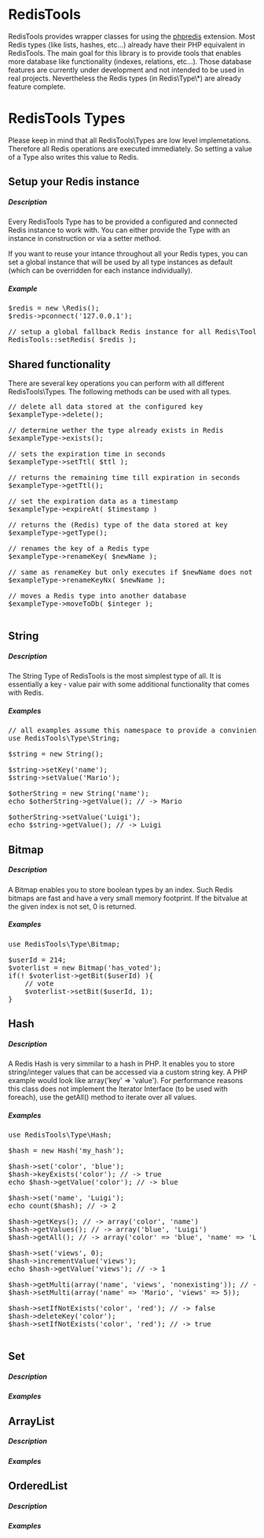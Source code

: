 RedisTools
==========

RedisTools provides wrapper classes for using the [phpredis](https://github.com/nicolasff/phpredis) extension. 
Most Redis types (like lists, hashes, etc...) already have their PHP equivalent in RedisTools. The main goal for
this library is to provide tools that enables more database like functionality (indexes, relations, etc...).
Those database features are currently under development and not intended to be used in real projects. Nevertheless 
the Redis types (in Redis\Type\\*) are already feature complete.



RedisTools Types
================
Please keep in mind that all RedisTools\Types are low level implemetations. Therefore all Redis operations are executed immediately. So setting a value of a Type also writes this value to Redis.

## Setup your Redis instance

##### Description
Every RedisTools Type has to be provided a configured and connected Redis instance 
to work with. You can either provide the Type with an instance in construction or via a setter method.

If you want to reuse your intance throughout all your Redis types, you can set a global instance that will be used by all type instances as default (which can be 
overridden for each instance individually). 

##### Example
<pre>
$redis = new \Redis();
$redis->pconnect('127.0.0.1');

// setup a global fallback Redis instance for all Redis\Tools\Types
RedisTools::setRedis( $redis );
</pre>

## Shared functionality
There are several key operations you can perform with all different RedisTools\Types. The following methods can be used with all types.

<pre>
// delete all data stored at the configured key
$exampleType->delete();

// determine wether the type already exists in Redis 
$exampleType->exists();

// sets the expiration time in seconds 
$exampleType->setTtl( $ttl );

// returns the remaining time till expiration in seconds
$exampleType->getTtl();

// set the expiration data as a timestamp
$exampleType->expireAt( $timestamp )

// returns the (Redis) type of the data stored at key
$exampleType->getType();

// renames the key of a Redis type
$exampleType->renameKey( $newName );

// same as renameKey but only executes if $newName does not already exist
$exampleType->renameKeyNx( $newName );

// moves a Redis type into another database
$exampleType->moveToDb( $integer );

</pre>

## String

##### Description
The String Type of RedisTools is the most simplest type of all. It is essentially a key - value pair with some additional functionality that comes with Redis.

##### Examples
<pre>
// all examples assume this namespace to provide a convinient read
use RedisTools\Type\String;

$string = new String();

$string->setKey('name');
$string->setValue('Mario');

$otherString = new String('name');
echo $otherString->getValue(); // -> Mario

$otherString->setValue('Luigi');
echo $string->getValue(); // -> Luigi
</pre>

## Bitmap
##### Description
A Bitmap enables you to store boolean types by an index. Such Redis bitmaps are 
fast and have a  very small memory footprint. If the bitvalue at the given index 
is not set, 0 is returned.
##### Examples
<pre>
use RedisTools\Type\Bitmap;

$userId = 214;
$voterlist = new Bitmap('has_voted');
if(! $voterlist->getBit($userId) ){
	// vote
	$voterlist->setBit($userId, 1);
}
</pre>

## Hash
##### Description
A Redis Hash is very simmilar to a hash in PHP. It enables you to store string/integer 
values that can be accessed via a custom string key. A PHP example would look like 
array('key' => 'value'). For performance reasons this class does not implement the 
Iterator Interface (to be used with foreach), use the getAll() method to iterate over 
all values. 

##### Examples
<pre>
use RedisTools\Type\Hash;

$hash = new Hash('my_hash');

$hash->set('color', 'blue');
$hash->keyExists('color'); // -> true
echo $hash->getValue('color'); // -> blue

$hash->set('name', 'Luigi');
echo count($hash); // -> 2

$hash->getKeys(); // -> array('color', 'name')
$hash->getValues(); // -> array('blue', 'Luigi')
$hash->getAll(); // -> array('color' => 'blue', 'name' => 'Luigi')

$hash->set('views', 0);
$hash->incrementValue('views');
echo $hash->getValue('views'); // -> 1

$hash->getMulti(array('name', 'views', 'nonexisting')); // -> array('Luigi', 1, false)
$hash->setMulti(array('name' => 'Mario', 'views' => 5));

$hash->setIfNotExists('color', 'red'); // -> false
$hash->deleteKey('color');
$hash->setIfNotExists('color', 'red'); // -> true

</pre>
## Set
##### Description

##### Examples

## ArrayList
##### Description

##### Examples

## OrderedList
##### Description

##### Examples